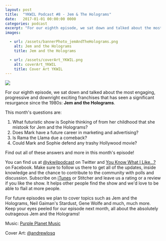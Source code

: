 ```yaml
---
layout: post
title:  "YKWIL Podcast #8 - Jem & The Holograms"
date:   2017-01-01 00:00:00 0000
categories: podcast
excerpt: "For our eighth episode, we sat down and talked about the most engaging, progressive and downright exciting franchises that has seen a significant resurgance since the 1980s: <strong>Jem and the Holograms</strong>"
images:

  - url: /assets/bannerPhoto_jemAndTheHolograms.png
    alt: Jem and the Holograms
    title: Jem and the Holograms

  - url: /assets/coverArt_YKWIL.png
    alt: coverArt_YKWIL
    title: Cover Art YKWIL
---
```


<img class="bannerPhoto" src="{{ site.url }}/assets/bannerPhoto_jemAndTheHolograms.png" />

<script src="https://www.buzzsprout.com/58982/456228-episode-8-jem-and-the-holograms.js?player=small" type="text/javascript" charset="utf-8"></script>

For our eighth episode, we sat down and talked about the most engaging, progressive and downright exciting franchises that has seen a significant resurgance since the 1980s: **Jem and the Holograms**.

This month's questions are:   

1. What futuristic show is Sophie thinking of from her childhood that she mistook for Jem and the Holograms?
2. Does Mark have a future career in marketing and advertising?
3. Is Rama the Llama due a comeback?
4. Could Mark and Sophie defend any trashy Hollywood movie?


Find out all of these answers and more in this month's episode!

You can find us at [@ykwilpodcast](https://twitter.com/ykwilpodcast) on Twitter and [You Know What I Like...?](https://www.facebook.com/You-Know-What-I-Like-Podcast-1558503551144389/) on Facebook. Make sure to follow us there to get all of the updates, inside knowledge and the chance to contribute to the community with polls and discussion. Subscribe on [iTunes](https://itunes.apple.com/gb/podcast/you-know-what-i-like.../id1114900434?mt=2) or Stitcher and leave us a rating or a review if you like the show. It helps other people find the show and we'd love to be able to flail at more people.

For future episodes we plan to cover topics such as Jem and the Holograms, Neil Gaiman's Stardust, Gene Wolfe and much, much more. Keep your eyes peeled for our episode next month, all about the absolutely outrageous Jem and the Holograms!

Music: [Purple Planet Music](https://soundcloud.com/purpleplanetmusic)

Cover Art: [@andrewlosq](https://twitter.com/AndrewLosq)
